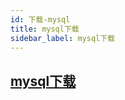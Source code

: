 ```yaml
---
id: 下载-mysql
title: mysql下载
sidebar_label: mysql下载
---
```

## [mysql下载](https://dev.mysql.com/downloads/mysql/)











